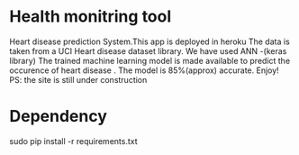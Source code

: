# Health monitring tool
Heart disease prediction System.This app is deployed in heroku The data is taken from a UCI Heart disease dataset library. We have used ANN -(keras library) The trained machine learning model is made available to predict the occurence of heart disease . The model is 85%(approx) accurate. Enjoy! PS: the site is still under construction

# Dependency
sudo pip install -r requirements.txt


